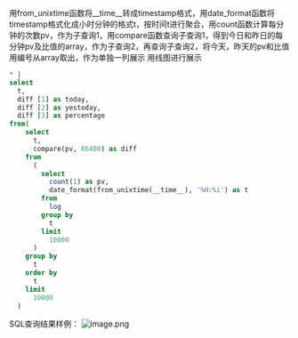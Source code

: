 用from_unixtime函数将__time__转成timestamp格式，用date_format函数将timestamp格式化成小时分钟的格式t，按时间t进行聚合，用count函数计算每分钟的次数pv，作为子查询1，用compare函数查询子查询1，得到今日和昨日的每分钟pv及比值的array，作为子查询2，再查询子查询2，将今天，昨天的pv和比值用编号从array取出，作为单独一列展示 用线图进行展示
```sql
* |
select
  t,
  diff [1] as today,
  diff [2] as yestoday,
  diff [3] as percentage
from(
    select
      t,
      compare(pv, 86400) as diff
    from
      (
        select
          count(1) as pv,
          date_format(from_unixtime(__time__), '%H:%i') as t
        from
          log
        group by
          t
        limit
          10000
      )
    group by
      t
    order by
      t
    limit
      10000
  )
```
SQL查询结果样例：
![image.png](/img/src/sqldemo/nginx访问日志的PV趋势同比昨日/e2921500b60ea208cafee4f5b7e7c19fff55a2fca0c281b9f7577a45465b869f.png)
